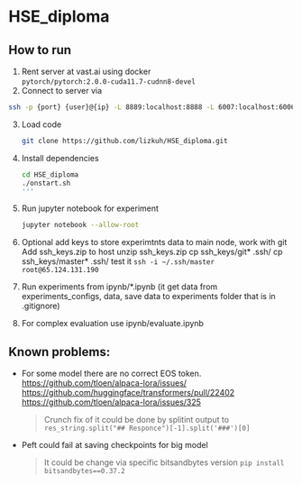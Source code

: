 # HSE_diploma

## How to run

1. Rent server at vast.ai using docker  
	```pytorch/pytorch:2.0.0-cuda11.7-cudnn8-devel```
2. Connect to server via 
  ```sh
  ssh -p {port} {user}@{ip} -L 8889:localhost:8888 -L 6007:localhost:6006 
  ```
3. Load code
	```sh
	git clone https://github.com/lizkuh/HSE_diploma.git
	```
4. Install dependencies 
	```sh
	cd HSE_diploma
	./onstart.sh
	'''
5. Run jupyter notebook for experiment
	```sh
	jupyter notebook --allow-root
	```
6. Optional add keys to store experimtnts data to main node, work with git
   Add ssh_keys.zip to host
   unzip ssh_keys.zip
   cp ssh_keys/git* .ssh/
   cp ssh_keys/master* .ssh/
   test it ```ssh -i ~/.ssh/master root@65.124.131.190```
7. Run experiments from ipynb/*.ipynb (it get data from experiments_configs, data, save data to experiments folder that is in .gitignore)

8. For complex evaluation use ipynb/evaluate.ipynb

## Known problems:

- For some model there are no correct EOS token.
	https://github.com/tloen/alpaca-lora/issues/
	https://github.com/huggingface/transformers/pull/22402
	https://github.com/tloen/alpaca-lora/issues/325
   > Crunch fix of it could be done by splitint output to 
   ```res_string.split("## Responce")[-1].split('###')[0]```

- Peft could fail at saving checkpoints for big model
   > It could be change via specific bitsandbytes version
   ```pip install bitsandbytes==0.37.2```